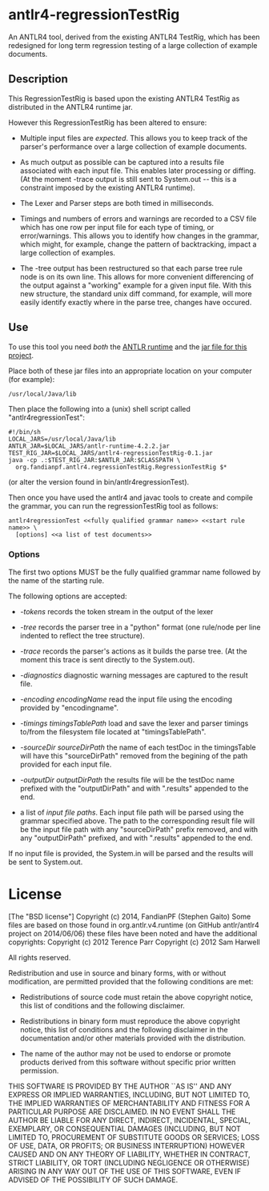 # antlr4-regressionTestRig

An ANTLR4 tool, derived from the existing ANTLR4 TestRig, which has been
redesigned for long term regression testing of a large collection of example
documents.

## Description

This RegressionTestRig is based upon the existing ANTLR4 TestRig as distributed
in the ANTLR4 runtime jar.  

However this RegressionTestRig has been altered to ensure:

* Multiple input files are *expected*. This allows you to keep track of the
parser's performance over a large collection of example documents.

* As much output as possible can be captured into a results file associated with
each input file. This enables later processing or diffing. (At the moment -trace
output is still sent to System.out -- this is a constraint imposed by the
existing ANTLR4 runtime).

* The Lexer and Parser steps are both timed in milliseconds.

* Timings and numbers of errors and warnings are recorded to a CSV file which
has one row per input file for each type of timing, or error/warnings. This
allows you to identify how changes in the grammar, which might, for example,
change the pattern of backtracking, impact a large collection of examples.

* The -tree output has been restructured so that each parse tree rule node is on
its own line. This allows for more convenient differencing of the output against
a "working" example for a given input file. With this new structure, the
standard unix diff command, for example, will more easily identify exactly where
in the parse tree, changes have occured.

## Use

To use this tool you need *both* the [ANTLR
runtime](http://www.antlr.org/download.html) and the [jar file for this
project](http://fandianpf.github.io/antlr/antlr4-regressionTestRig.html).

Place both of these jar files into an appropriate location on your computer (for
example):

    /usr/local/Java/lib
    
Then place the following into a (unix) shell script called
"antlr4regressionTest":

    #!/bin/sh
    LOCAL_JARS=/usr/local/Java/lib
    ANTLR_JAR=$LOCAL_JARS/antlr-runtime-4.2.2.jar
    TEST_RIG_JAR=$LOCAL_JARS/antlr4-regressionTestRig-0.1.jar
    java -cp .:$TEST_RIG_JAR:$ANTLR_JAR:$CLASSPATH \
      org.fandianpf.antlr4.regressionTestRig.RegressionTestRig $*

(or alter the version found in bin/antlr4regressionTest).

Then once you have used the antlr4 and javac tools to create and compile the
grammar, you can run the regressionTestRig tool as follows:

    antlr4regressionTest <<fully qualified grammar name>> <<start rule name>> \
      [options] <<a list of test documents>>

### Options

The first two options MUST be the fully qualified grammar name followed by the
name of the starting rule.

The following options are accepted:

* *-tokens* records the token stream in the output of the lexer

* *-tree* records the parser tree in a "python" format (one rule/node per line
indented to reflect the tree structure).

* *-trace* records the parser's actions as it builds the parse tree. (At the
moment this trace is sent directly to the System.out).

* *-diagnostics* diagnostic warning messages are captured to the result file.

* *-encoding encodingName* read the input file using the encoding provided by
"encodingname".

* *-timings timingsTablePath* load and save the lexer and parser timings to/from
the filesystem file located at "timingsTablePath".

* *-sourceDir sourceDirPath* the name of each testDoc in the timingsTable will
have this "sourceDirPath" removed from the begining of the path provided for
each input file.

* *-outputDir outputDirPath* the results file will be the testDoc name prefixed
with the "outputDirPath" and with ".results" appended to the end.

* a list of *input file paths*. Each input file path will be parsed using the
grammar specified above. The path to the corresponding result file will be the
input file path with any "sourceDirPath" prefix removed, and with any
"outputDirPath" prefixed, and with ".results" appended to the end.

If no input file is provided, the System.in will be parsed and the results will
be sent to System.out.

# License

[The "BSD license"]
 Copyright (c) 2014, FandianPF (Stephen Gaito)
   Some files are based on those found in org.antlr.v4.runtime
     (on GitHub antlr/antlr4 project on 2014/06/06)
   these files have been noted and have the additional copyrights: 
     Copyright (c) 2012 Terence Parr
     Copyright (c) 2012 Sam Harwell

 All rights reserved.

 Redistribution and use in source and binary forms, with or without
 modification, are permitted provided that the following conditions are met:

 * Redistributions of source code must retain the above copyright notice, this
 list of conditions and the following disclaimer.
    
 * Redistributions in binary form must reproduce the above copyright notice,
 this list of conditions and the following disclaimer in the documentation
 and/or other materials provided with the distribution.
    
 * The name of the author may not be used to endorse or promote products derived
 from this software without specific prior written permission.

 THIS SOFTWARE IS PROVIDED BY THE AUTHOR ``AS IS'' AND ANY EXPRESS OR IMPLIED
 WARRANTIES, INCLUDING, BUT NOT LIMITED TO, THE IMPLIED WARRANTIES OF
 MERCHANTABILITY AND FITNESS FOR A PARTICULAR PURPOSE ARE DISCLAIMED. IN NO
 EVENT SHALL THE AUTHOR BE LIABLE FOR ANY DIRECT, INDIRECT, INCIDENTAL, SPECIAL,
 EXEMPLARY, OR CONSEQUENTIAL DAMAGES (INCLUDING, BUT NOT LIMITED TO, PROCUREMENT
 OF SUBSTITUTE GOODS OR SERVICES; LOSS OF USE, DATA, OR PROFITS; OR BUSINESS
 INTERRUPTION) HOWEVER CAUSED AND ON ANY THEORY OF LIABILITY, WHETHER IN
 CONTRACT, STRICT LIABILITY, OR TORT (INCLUDING NEGLIGENCE OR OTHERWISE) ARISING
 IN ANY WAY OUT OF THE USE OF THIS SOFTWARE, EVEN IF ADVISED OF THE POSSIBILITY
 OF SUCH DAMAGE.


